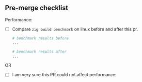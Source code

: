 ## Pre-merge checklist

Performance:

* [ ] Compare `zig build benchmark` on linux before and after this pr.
    ``` sh
    # benchmark results before
    ...
    
    # benchmark results after
    ...
    ```
OR
* [ ] I am very sure this PR could not affect performance.
